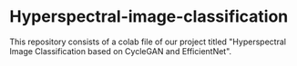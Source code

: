 # Hyperspectral-image-classification

This repository consists of a colab file of our project titled "Hyperspectral Image Classification based on CycleGAN and EfficientNet".
